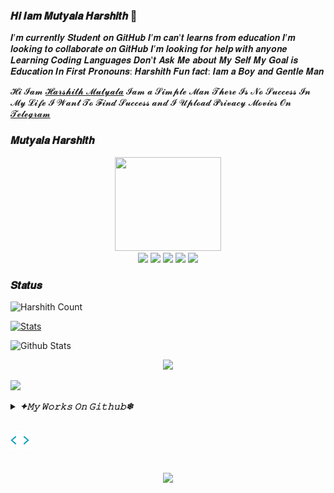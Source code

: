 ### 𝑯𝒊 𝑰𝒂𝒎 𝑴𝒖𝒕𝒚𝒂𝒍𝒂 𝑯𝒂𝒓𝒔𝒉𝒊𝒕𝒉 👋

𝑰’𝒎 𝒄𝒖𝒓𝒓𝒆𝒏𝒕𝒍𝒚 𝑺𝒕𝒖𝒅𝒆𝒏𝒕 𝒐𝒏 𝑮𝒊𝒕𝑯𝒖𝒃
𝑰’𝒎 𝒄𝒂𝒏'𝒕 𝒍𝒆𝒂𝒓𝒏𝒔 𝒇𝒓𝒐𝒎 𝒆𝒅𝒖𝒄𝒂𝒕𝒊𝒐𝒏
𝑰’𝒎 𝒍𝒐𝒐𝒌𝒊𝒏𝒈 𝒕𝒐 𝒄𝒐𝒍𝒍𝒂𝒃𝒐𝒓𝒂𝒕𝒆 𝒐𝒏 𝑮𝒊𝒕𝑯𝒖𝒃
𝑰’𝒎 𝒍𝒐𝒐𝒌𝒊𝒏𝒈 𝒇𝒐𝒓 𝒉𝒆𝒍𝒑 𝒘𝒊𝒕𝒉 𝒂𝒏𝒚𝒐𝒏𝒆 𝑳𝒆𝒂𝒓𝒏𝒊𝒏𝒈 𝑪𝒐𝒅𝒊𝒏𝒈 𝑳𝒂𝒏𝒈𝒖𝒂𝒈𝒆𝒔
𝑫𝒐𝒏'𝒕 𝑨𝒔𝒌 𝑴𝒆 𝒂𝒃𝒐𝒖𝒕 𝑴𝒚 𝑺𝒆𝒍𝒇
𝑴𝒚 𝑮𝒐𝒂𝒍 𝒊𝒔 𝑬𝒅𝒖𝒄𝒂𝒕𝒊𝒐𝒏 𝑰𝒏 𝑭𝒊𝒓𝒔𝒕
𝑷𝒓𝒐𝒏𝒐𝒖𝒏𝒔: 𝑯𝒂𝒓𝒔𝒉𝒊𝒕𝒉
𝑭𝒖𝒏 𝒇𝒂𝒄𝒕: 𝑰𝒂𝒎 𝒂 𝑩𝒐𝒚 𝒂𝒏𝒅 𝑮𝒆𝒏𝒕𝒍𝒆 𝑴𝒂𝒏

𝓗𝓲 𝓘𝓪𝓶 [𝓗𝓪𝓻𝓼𝓱𝓲𝓽𝓱 𝓜𝓾𝓽𝔂𝓪𝓵𝓪](https://t.me/Harshith_Mutyala) 𝓘𝓪𝓶 𝓪 𝓢𝓲𝓶𝓹𝓵𝓮 𝓜𝓪𝓷 𝓣𝓱𝓮𝓻𝓮 𝓘𝓼 𝓝𝓸 𝓢𝓾𝓬𝓬𝓮𝓼𝓼 𝓘𝓷 𝓜𝔂 𝓛𝓲𝓯𝓮 𝓘 𝓦𝓪𝓷𝓽 𝓣𝓸 𝓕𝓲𝓷𝓭 𝓢𝓾𝓬𝓬𝓮𝓼𝓼 𝓪𝓷𝓭 𝓘 𝓤𝓹𝓵𝓸𝓪𝓭 𝓟𝓻𝓲𝓿𝓪𝓬𝔂 𝓜𝓸𝓿𝓲𝓮𝓼 𝓞𝓷 [𝓣𝓮𝓵𝓮𝓰𝓻𝓪𝓶](https://t.me/Harshith_Studios)

### 𝑴𝒖𝒕𝒚𝒂𝒍𝒂 𝑯𝒂𝒓𝒔𝒉𝒊𝒕𝒉

<p align="middle">
<img src="https://telegra.ph/file/30ca4ce92f146fc14b4d6.jpg" width="170" height="150"><br>
<img src="https://badgen.net/badge/Name/Harshith/black?icon=awesome&labelColor=0080FF"></a>
<img src="https://badgen.net/badge/Skills/python/purple?icon=terminal&labelColor=red"></a>
<a href="https://telegram.dog/Harshith_Mutyala"><img src="https://img.shields.io/badge/Telegram-Channel-blue.svg?logo=telegram"></a>
<a href="https://github.com/MutyalaHarshith"><img src="https://badgen.net/badge/Follow%20on%20/GitHub/80FF00?icon=github&labelColor=black"></a>
<a href="https://youtube.com/channel/UCE72_6rmOJYa6JTXNaZ5LSw"><img src="https://img.shields.io/badge/YouTube-Channel-FF3333.svg?logo=youtube&logoColor=FF3333"></a>
<p align="left">
</p>

### 𝑺𝒕𝒂𝒕𝒖𝒔

![Harshith Count](https://profile-counter.glitch.me/{mutyalaharshith}/count.svg)

[![Stats](https://github-readme-stats.vercel.app/api?username=MutyalaHarshith&hide=prs&count_private=true&show_icons=true&theme=algolia)](https://github.com/MutyalaHarshith/github-readme-stats)

![Github Stats](https://github-stats-alpha.vercel.app/api/?username=MutyalaHarshith&tc=323&ic=323)




<p align="center">
<img src="https://readme-typing-svg.herokuapp.com?font=&size=14&duration=200&color=00B348&multiline=true&height=350&lines=Iam+Mutyala+Harshith;Hai;My+Favourite+Languages;Python;𝑰’𝒎+𝒄𝒖𝒓𝒓𝒆𝒏𝒕𝒍𝒚+𝑺𝒕𝒖𝒅𝒆𝒏𝒕+𝒐𝒏+𝑮𝒊𝒕𝑯𝒖𝒃+𝑰’𝒎+𝒄𝒂𝒏'𝒕+l𝒆𝒂𝒓𝒏𝒔+𝒇𝒓𝒐𝒎;𝒆𝒅𝒖𝒄𝒂𝒕𝒊𝒐𝒏+𝑰’𝒎+𝒍𝒐𝒐𝒌𝒊𝒏𝒈+𝒕𝒐+𝒄𝒐𝒍𝒍𝒂𝒃𝒐𝒓𝒂𝒕𝒆+𝒐𝒏+𝑮𝒊𝒕𝑯𝒖𝒃;𝑰’𝒎+𝒍𝒐𝒐𝒌𝒊𝒏𝒈+𝒇𝒐𝒓+𝒉𝒆𝒍𝒑+𝒘𝒊𝒕𝒉+𝒂𝒏𝒚𝒐𝒏𝒆+𝑳𝒆𝒂𝒓𝒏𝒊𝒏𝒈;𝑪𝒐𝒅𝒊𝒏𝒈+𝑳𝒂𝒏𝒈𝒖𝒂𝒈𝒆𝒔+𝑫𝒐𝒏'𝒕+𝑨𝒔𝒌+𝑴𝒆+𝒂𝒃𝒐𝒖𝒕;𝑴𝒚+𝑺𝒆𝒍𝒇+𝑴𝒚+𝑮𝒐𝒂𝒍+𝒊𝒔+𝑬𝒅𝒖𝒄𝒂𝒕𝒊𝒐𝒏+𝑰𝒏+𝑭𝒊𝒓𝒔𝒕+𝑷𝒓𝒐𝒏𝒐𝒖𝒏𝒔;𝑯𝒂𝒓𝒔𝒉𝒊𝒕𝒉+𝑭𝒖𝒏+𝒇𝒂𝒄𝒕;𝑰𝒂𝒎+𝒂+𝑩𝒐𝒚+𝒂𝒏𝒅+𝑮𝒆𝒏𝒕𝒍𝒆+𝑴𝒂𝒏;𝓗𝓲+𝓘𝓪𝓶+𝓗𝓪𝓻𝓼𝓱𝓲𝓽𝓱+𝓜𝓾𝓽𝔂𝓪𝓵𝓪;𝓘𝓪𝓶+𝓪+𝓢𝓲𝓶𝓹𝓵𝓮+𝓜𝓪𝓷+𝓣𝓱𝓮𝓻𝓮+𝓘𝓼+𝓝𝓸+𝓢𝓾𝓬𝓬𝓮𝓼𝓼;𝓘𝓷+𝓜𝔂+𝓛𝓲𝓯𝓮+𝓘𝓦𝓪𝓷𝓽+𝓣𝓸+𝓕𝓲𝓷𝓭+𝓢𝓾𝓬𝓬𝓮𝓼𝓼;𝓘+𝓤𝓹𝓵𝓸𝓪𝓭+𝓟𝓻𝓲𝓿𝓪𝓬𝔂+𝓜𝓸𝓿𝓲𝓮𝓼+𝓞𝓷+𝓣𝓮𝓵𝓮𝓰𝓻𝓪𝓶.....">
</p>
<p>
<img src="https://itstommi.vercel.app/api?theme=dark&spin=true&scan=true&kalavathi=true">
</p>
<p align="left">
    <details>
        <summary>
            <b><i>✦𝙼𝚢 𝚆𝚘𝚛𝚔𝚜 𝙾𝚗 𝙶𝚒𝚝𝚑𝚞𝚋❄︎</i></b>
        </summary>
    <details>
        <!-- analysis -->
        <summary>
            <p align='center'><b><i>▸ Mʏ Gɪᴛʜᴜʙ Aɴᴀʟɪsɪs᪥</i></b></p>
        </summary>
     <img src="https://github-readme-stats.vercel.app/api?username=MutyalaHarshith&&show_icons=true&title_color=0BEB28&icon_color=EF070B&text_color=daf7dc&bg_color=151515" alt="My GitHub Stats">
     <img src="https://github-readme-streak-stats.herokuapp.com/?user=MutyalaHarshith&theme=chartreuse-dark&hide_border=True&bg_color=000000" alt="">
    </details>
    <details>
        <summary>
            <b>
                <i>
                   <p align='center'>▸ Mʏ Gɪᴛʜᴜʙ Sᴛᴀᴛs❀</p>
                </i>
            </b>
        </summary>
        <img src="https://github-readme-stats.vercel.app/api/top-langs/?username=MutyalaHarshith&theme=blue-green" alt="Lang Anlysis"><br>      
        <img src="https://github-profile-summary-cards.vercel.app/api/cards/profile-details?username=MutyalaHarshith&theme=vue" alt="Anylisis">
    </details>
    <details>
        <summary>
            <p align='center'><b><i>▸ Mʏ Gɪᴛʜᴜʙ Tᴏᴘʜʏ Sᴛᴀᴛs𑁍</i></b></p>
        </summary>
        <img src="https://github-profile-trophy.vercel.app/?username=MutyalaHarshith&row=3&column=3" alt="Github Trophy Stats">
    </details>
</details>


<p align="left" style="font-size:30px;">
    <b><img src="https://github.com/itsmehyper13/itsmehyper13/blob/SparkelAD1317/SparkelAD/htmlanime.webp" height="30px">







<p align="center">
<a href="https://t.me/MutyalaHarshith"><Img src="https://metrics.lecoq.io/MutyalaHarshith?template=classic&isocalendar=1&languages=1&stars=1&followup=1&people=1&activity=1&achievements=1&lines=1&repositories=1&introduction=1&base.indepth=false&reposi"></A>
</p>


